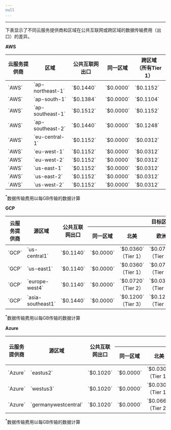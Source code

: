 ```yaml
---
null
...
```

---

下表显示了不同云服务提供商和区域在公共互联网或跨区域的数据传输费用（出口）的差异。

**AWS**

<table style={{ textAlign: 'center' }}>
    <thead >
        <tr>
            <th>云服务提供商</th>
            <th>区域</th>
            <th>公共互联网出口</th>
            <th>同一区域</th>
            <th>跨区域 <br/>（所有Tier 1）</th>
        </tr>
    </thead>
    <tbody>
        <tr>
            <td>`AWS`</td>
            <td>`ap-northeast-1`</td>
            <td>`$0.1440`</td>
            <td>`$0.0000`</td>
            <td>`$0.1152`</td>
        </tr>
        <tr>
            <td>`AWS`</td>
            <td>`ap-south-1`</td>
            <td>`$0.1384`</td>
            <td>`$0.0000`</td>
            <td>`$0.1104`</td>
        </tr>
        <tr>
            <td>`AWS`</td>
            <td>`ap-southeast-1`</td>
            <td>`$0.1512`</td>
            <td>`$0.0000`</td>
            <td>`$0.1152`</td>
        </tr>
        <tr>
            <td>`AWS`</td>
            <td>`ap-southeast-2`</td>
            <td>`$0.1440`</td>
            <td>`$0.0000`</td>
            <td>`$0.1248`</td>
        </tr>
        <tr>
            <td>`AWS`</td>
            <td>`eu-central-1`</td>
            <td>`$0.1152`</td>
            <td>`$0.0000`</td>
            <td>`$0.0312`</td>
        </tr>
        <tr>
            <td>`AWS`</td>
            <td>`eu-west-1`</td>
            <td>`$0.1152`</td>
            <td>`$0.0000`</td>
            <td>`$0.0312`</td>
        </tr>
        <tr>
            <td>`AWS`</td>
            <td>`eu-west-2`</td>
            <td>`$0.1152`</td>
            <td>`$0.0000`</td>
            <td>`$0.0312`</td>
        </tr>
        <tr>
            <td>`AWS`</td>
            <td>`us-east-1`</td>
            <td>`$0.1152`</td>
            <td>`$0.0000`</td>
            <td>`$0.0312`</td>
        </tr>
        <tr>
            <td>`AWS`</td>
            <td>`us-east-2`</td>
            <td>`$0.1152`</td>
            <td>`$0.0000`</td>
            <td>`$0.0312`</td>
        </tr>
        <tr>
            <td>`AWS`</td>
            <td>`us-west-2`</td>
            <td>`$0.1152`</td>
            <td>`$0.0000`</td>
            <td>`$0.0312`</td>
        </tr>
    </tbody>
</table>

$^*$数据传输费用以每GB传输的数据计算

**GCP**

<table style={{ textAlign: 'center' }}>
    <thead>
    <tr>
        <th rowSpan="2">云服务提供商</th>
        <th rowSpan="2">源区域</th>
        <th rowSpan="2">公共互联网出口</th>
        <th colSpan="5">目标区域</th>
    </tr>
    <tr>
        <th>同一区域</th>
        <th>北美</th>
        <th>欧洲</th>
        <th>亚洲、澳大利亚</th>
        <th>中东、南美、非洲</th>
    </tr>
    </thead>
    <tbody>
    <tr>
        <td>`GCP`</td>
        <td>`us-central1`</td>
        <td>`$0.1140`</td>
        <td>`$0.0000`</td>
        <td>`$0.0360`（Tier 1）</td>
        <td>`$0.0720`（Tier 2）</td>
        <td>`$0.1200`（Tier 3）</td>
        <td>`$0.1620`（Tier 4）</td>
    </tr>
    <tr>
        <td>`GCP`</td>
        <td>`us-east1`</td>
        <td>`$0.1140`</td>
        <td>`$0.0000`</td>
        <td>`$0.0360`（Tier 1）</td>
        <td>`$0.0720`（Tier 2）</td>
        <td>`$0.1200`（Tier 3）</td>
        <td>`$0.1620`（Tier 4）</td>
    </tr>
    <tr>
        <td>`GCP`</td>
        <td>`europe-west4`</td>
        <td>`$0.1140`</td>
        <td>`$0.0000`</td>
        <td>`$0.0720`（Tier 2）</td>
        <td>`$0.0360`（Tier 1）</td>
        <td>`$0.1200`（Tier 3）</td>
        <td>`$0.1620`（Tier 4）</td>
    </tr>
    <tr>
        <td>`GCP`</td>
        <td>`asia-southeast1`</td>
        <td>`$0.1440`</td>
        <td>`$0.0000`</td>
        <td>`$0.1200`（Tier 3）</td>
        <td>`$0.1200`（Tier 3）</td>
        <td>`$0.1200`（Tier 3）</td>
        <td>`$0.1620`（Tier 4）</td>
    </tr>
    </tbody>
</table>

$^*$数据传输费用以每GB传输的数据计算

**Azure**

<table style={{ textAlign: 'center' }}>
    <thead>
    <tr>
        <th rowSpan="2">云服务提供商</th>
        <th rowSpan="2">源区域</th>
        <th rowSpan="2">公共互联网出口</th>
        <th colSpan="5">目标区域</th>
    </tr>
    <tr>
        <th>同一区域</th>
        <th>北美</th>
        <th>欧洲</th>
        <th>亚洲、澳大利亚</th>
        <th>中东、南美、非洲</th>
    </tr>
    </thead>
    <tbody>
    <tr>
        <td>`Azure`</td>
        <td>`eastus2`</td>
        <td>`$0.1020`</td>
        <td>`$0.0000`</td>
        <td>`$0.0300`（Tier 1）</td>
        <td>`$0.0660`（Tier 2）</td>
        <td>`$0.0660`（Tier 2）</td>
        <td>`$0.0660`（Tier 2）</td>
    </tr>
    <tr>
        <td>`Azure`</td>
        <td>`westus3`</td>
        <td>`$0.1020`</td>
        <td>`$0.0000`</td>
        <td>`$0.0300`（Tier 1）</td>
        <td>`$0.0660`（Tier 2）</td>
        <td>`$0.0660`（Tier 2）</td>
        <td>`$0.0660`（Tier 2）</td>
    </tr>
    <tr>
        <td>`Azure`</td>
        <td>`germanywestcentral`</td>
        <td>`$0.1020`</td>
        <td>`$0.0000`</td>
        <td>`$0.0660`（Tier 2）</td>
        <td>`$0.0300`（Tier 1）</td>
        <td>`$0.0660`（Tier 2）</td>
        <td>`$0.0660`（Tier 2）</td>
    </tr>
    </tbody>
</table>

$^*$数据传输费用以每GB传输的数据计算
